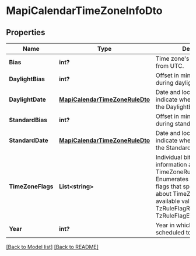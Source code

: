 # MapiCalendarTimeZoneInfoDto
## Properties
Name | Type | Description | Notes
------------ | ------------- | ------------- | -------------
**Bias** | **int?** | Time zone&#39;s offset in minutes from UTC.              | 
**DaylightBias** | **int?** | Offset in minutes from lBias during daylight saving time.              | 
**DaylightDate** | [**MapiCalendarTimeZoneRuleDto**](MapiCalendarTimeZoneRuleDto.md) | Date and local time that indicate when to begin using the DaylightBias.              | [optional] 
**StandardBias** | **int?** | Offset in minutes from lBias during standard time.              | 
**StandardDate** | [**MapiCalendarTimeZoneRuleDto**](MapiCalendarTimeZoneRuleDto.md) | Date and local time that indicate when to begin using the StandardBias.              | [optional] 
**TimeZoneFlags** | **List&lt;string&gt;** | Individual bit flags that specify information about this TimeZoneRule.              Items: Enumerates the individual bit flags that specify information about TimeZoneRule Enum, available values: TzRuleFlagRecurCurrentTzReg, TzRuleFlagEffectiveTzReg | [optional] 
**Year** | **int?** | Year in which this rule is scheduled to take effect.              | 


[[Back to Model list]](Models.md) [[Back to README]](README.md)

